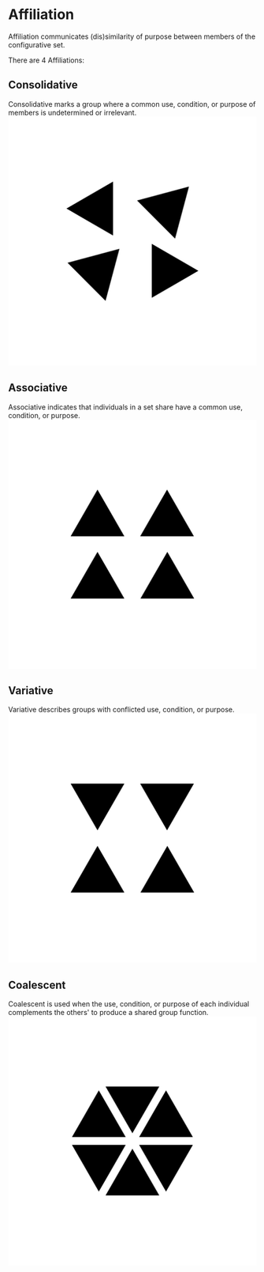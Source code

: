 # Affiliation
Affiliation communicates (dis)similarity of purpose between members of the configurative set.

There are 4 Affiliations:

## Consolidative
Consolidative marks a group where a common use, condition, or purpose of members is undetermined or irrelevant.
![consolidative graphic](../graphics/consolidative_filled.png)

## Associative
Associative indicates that individuals in a set share have a common use, condition, or purpose.
![associative graphic](../graphics/associative_filled.png)

## Variative
Variative describes groups with conflicted use, condition, or purpose. 
![variative graphic](../graphics/variative_filled.png)

## Coalescent
Coalescent is used when the use, condition, or purpose of each individual complements the others' to produce a shared group function.
![coalescent graphic](../graphics/coalescent_filled.png)

